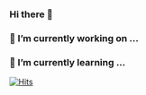 ### Hi there 👋



### 🔭 I’m currently working on ...
### 🌱 I’m currently learning ...

[![Hits](https://hits.seeyoufarm.com/api/count/incr/badge.svg?url=https%3A%2F%2Fgithub.com%2Flollin0%2F&count_bg=%239258C9&title_bg=%23C99BFF&icon=swift.svg&icon_color=%23F7ECFF&title=hits&edge_flat=false)](https://hits.seeyoufarm.com)

<!--
**lollin0/lollin0** is a ✨ _special_ ✨ repository because its `README.md` (this file) appears on your GitHub profile.

Here are some ideas to get you started:

- 🔭 I’m currently working on ...
- 🌱 I’m currently learning ...
- 👯 I’m looking to collaborate on ...
- 🤔 I’m looking for help with ...
- 💬 Ask me about ...
- 📫 How to reach me: ...
- 😄 Pronouns: ...
- ⚡ Fun fact: ...
-->
